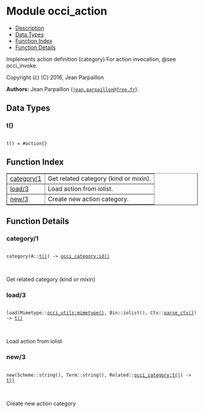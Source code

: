 

# Module occi_action #
* [Description](#description)
* [Data Types](#types)
* [Function Index](#index)
* [Function Details](#functions)

Implements action definition (category)
For action invocation, @see occi_invoke.

Copyright (c) (C) 2016, Jean Parpaillon

__Authors:__ Jean Parpaillon ([`jean.parpaillon@free.fr`](mailto:jean.parpaillon@free.fr)).

<a name="types"></a>

## Data Types ##




### <a name="type-t">t()</a> ###


<pre><code>
t() = #action{}
</code></pre>

<a name="index"></a>

## Function Index ##


<table width="100%" border="1" cellspacing="0" cellpadding="2" summary="function index"><tr><td valign="top"><a href="#category-1">category/1</a></td><td>Get related category (kind or mixin).</td></tr><tr><td valign="top"><a href="#load-3">load/3</a></td><td>Load action from iolist.</td></tr><tr><td valign="top"><a href="#new-3">new/3</a></td><td>Create new action category.</td></tr></table>


<a name="functions"></a>

## Function Details ##

<a name="category-1"></a>

### category/1 ###

<pre><code>
category(A::<a href="#type-t">t()</a>) -&gt; <a href="occi_category.md#type-id">occi_category:id()</a>
</code></pre>
<br />

Get related category (kind or mixin)

<a name="load-3"></a>

### load/3 ###

<pre><code>
load(Mimetype::<a href="occi_utils.md#type-mimetype">occi_utils:mimetype()</a>, Bin::iolist(), Ctx::<a href="#type-parse_ctx">parse_ctx()</a>) -&gt; <a href="#type-t">t()</a>
</code></pre>
<br />

Load action from iolist

<a name="new-3"></a>

### new/3 ###

<pre><code>
new(Scheme::string(), Term::string(), Related::<a href="occi_category.md#type-t">occi_category:t()</a>) -&gt; <a href="#type-t">t()</a>
</code></pre>
<br />

Create new action category

